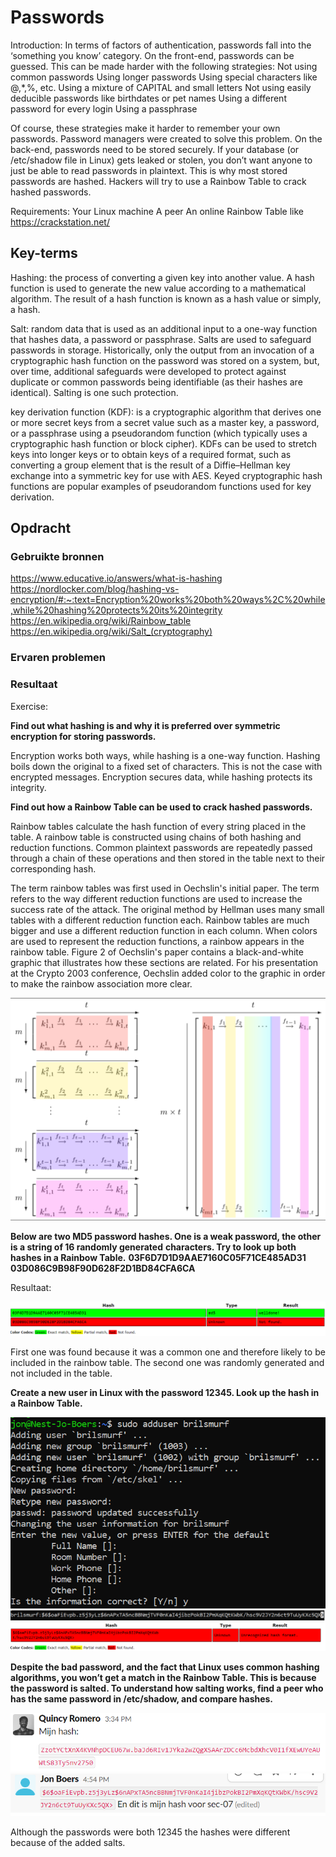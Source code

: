 # Passwords

Introduction:
In terms of factors of authentication, passwords fall into the ‘something you know’ category.
On the front-end, passwords can be guessed. This can be made harder with the following strategies:
Not using common passwords
Using longer passwords
Using special characters like @,*,%, etc.
Using a mixture of CAPITAL and small letters
Not using easily deducible passwords like birthdates or pet names
Using a different password for every login
Using a passphrase

Of course, these strategies make it harder to remember your own passwords. Password managers were created to solve this problem.
On the back-end, passwords need to be stored securely. If your database (or /etc/shadow file in Linux) gets leaked or stolen, you don’t want anyone to just be able to read passwords in plaintext. This is why most stored passwords are hashed. Hackers will try to use a Rainbow Table to crack hashed passwords.

Requirements:
Your Linux machine
A peer
An online Rainbow Table like https://crackstation.net/



## Key-terms

Hashing: the process of converting a given key into another value. A hash function is used to generate the new value according to a mathematical algorithm. The result of a hash function is known as a hash value or simply, a hash.

Salt: random data that is used as an additional input to a one-way function that hashes data, a password or passphrase. Salts are used to safeguard passwords in storage. Historically, only the output from an invocation of a cryptographic hash function on the password was stored on a system, but, over time, additional safeguards were developed to protect against duplicate or common passwords being identifiable (as their hashes are identical). Salting is one such protection.

key derivation function (KDF): is a cryptographic algorithm that derives one or more secret keys from a secret value such as a master key, a password, or a passphrase using a pseudorandom function (which typically uses a cryptographic hash function or block cipher). KDFs can be used to stretch keys into longer keys or to obtain keys of a required format, such as converting a group element that is the result of a Diffie–Hellman key exchange into a symmetric key for use with AES. Keyed cryptographic hash functions are popular examples of pseudorandom functions used for key derivation.


## Opdracht
### Gebruikte bronnen

https://www.educative.io/answers/what-is-hashing  
https://nordlocker.com/blog/hashing-vs-encryption/#:~:text=Encryption%20works%20both%20ways%2C%20while,while%20hashing%20protects%20its%20integrity  
https://en.wikipedia.org/wiki/Rainbow_table  
https://en.wikipedia.org/wiki/Salt_(cryptography)  


### Ervaren problemen

### Resultaat

Exercise:

**Find out what hashing is and why it is preferred over symmetric encryption for storing passwords.**

Encryption works both ways, while hashing is a one-way function. Hashing boils down the original to a fixed set of characters. This is not the case with encrypted messages. Encryption secures data, while hashing protects its integrity.

**Find out how a Rainbow Table can be used to crack hashed passwords.**

Rainbow tables calculate the hash function of every string placed in the table. A rainbow table is constructed using chains of both hashing and reduction functions. Common plaintext passwords are repeatedly passed through a chain of these operations and then stored in the table next to their corresponding hash.

The term rainbow tables was first used in Oechslin's initial paper. The term refers to the way different reduction functions are used to increase the success rate of the attack. The original method by Hellman uses many small tables with a different reduction function each. Rainbow tables are much bigger and use a different reduction function in each column. When colors are used to represent the reduction functions, a rainbow appears in the rainbow table. Figure 2 of Oechslin's paper contains a black-and-white graphic that illustrates how these sections are related. For his presentation at the Crypto 2003 conference, Oechslin added color to the graphic in order to make the rainbow association more clear.

![Alt text](../00_includes/Week3/SEC-07.1.PNG)


**Below are two MD5 password hashes. One is a weak password, the other is a string of 16 randomly generated** **characters. Try to look up both hashes in a Rainbow Table.**
**03F6D7D1D9AAE7160C05F71CE485AD31**  
**03D086C9B98F90D628F2D1BD84CFA6CA**

Resultaat:

![Alt text](../00_includes/Week3/SEC-07.2.PNG)

First one was found because it was a common one and therefore likely to be included in the rainbow table. The second one was randomly generated and not included in the table.

**Create a new user in Linux with the password 12345. Look up the hash in a Rainbow Table.**

![Alt text](../00_includes/Week3/SEC-07.3.PNG)
![Alt text](../00_includes/Week3/SEC-07.4.PNG)
![Alt text](../00_includes/Week3/SEC-07.5.PNG)

**Despite the bad password, and the fact that Linux uses common hashing algorithms, you won’t get a match in the Rainbow Table. This is because the password is salted. To understand how salting works, find a peer who has the same password in /etc/shadow, and compare hashes.**

![Alt text](../00_includes/Week3/SEC-07.6.PNG)
![Alt text](../00_includes/Week3/SEC-07.7.PNG)

Although the passwords were both 12345 the hashes were different because of the added salts.


